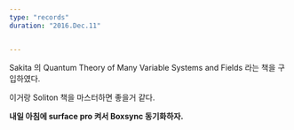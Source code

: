 ```yaml
---
type: "records"
duration: "2016.Dec.11"


---
```


Sakita 의 Quantum Theory of Many Variable Systems and Fields 라는 책을 구입하였다. 

이거랑 Soliton 책을 마스터하면 좋을거 같다.

**내일 아침에 surface pro 켜서 Boxsync 동기화하자.**